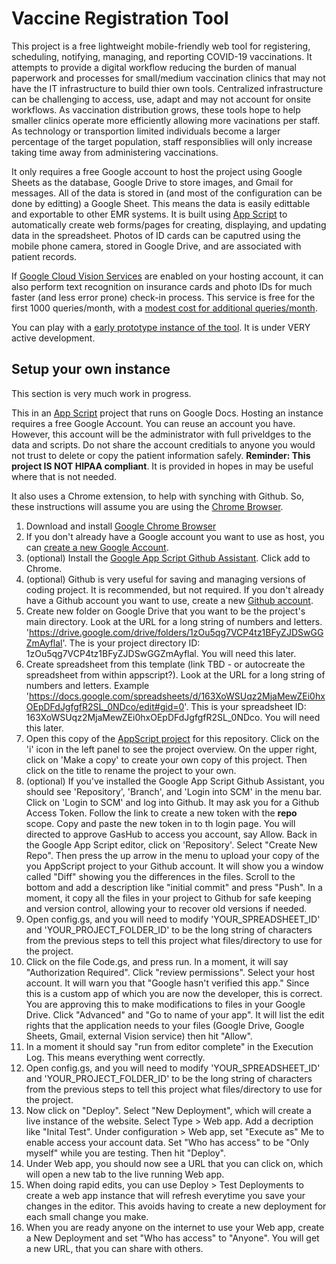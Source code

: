 # Vaccine Registration Tool

This project is a free lightweight mobile-friendly web tool for registering, scheduling, notifying, managing, and reporting COVID-19 vaccinations.  It attempts to provide a digital workflow reducing the burden of manual paperwork and processes for small/medium vaccination clinics that may not have the IT infrastructure to build thier own tools. Centralized infrastructure can be challenging to access, use, adapt and may not account for onsite workflows.  As vaccination distribution grows, these tools hope to help smaller clinics operate more efficiently allowing more vacinations per staff.  As technology or transportion limited individuals become a larger percentage of the target population, staff responsiblies will only increase taking time away from administering vaccinations.

It only requires a free Google account to host the project using Google Sheets as the database, Google Drive to store images, and Gmail for messages.  All of the data is stored in (and most of the configuration can be done by editting) a Google Sheet. This means the data is easily edittable and exportable to other EMR systems. It is built using [App Script](https://developers.google.com/apps-script) to automatically create web forms/pages for creating, displaying, and updating data in the spreadsheet. Photos of ID cards can be caputred using the mobile phone camera, stored in Google Drive, and are associated with patient records.

If [Google Cloud Vision Services](https://cloud.google.com/vision) are enabled on your hosting account, it can also perform text recognition on insurance cards and photo IDs for much faster (and less error prone) check-in process.  This service is free for the first 1000 queries/month, with a [modest cost for additional queries/month](https://cloud.google.com/vision/pricing).

You can play with a [early prototype instance of the tool](https://script.google.com/macros/s/AKfycbwM92Cxn9iD-ePMKojsJS0RhWIcCZBfn_h50M8RgHiR2rJxIM6dIUzLEX-ojEIYcAisuQ/exec).  It is under VERY active development.

## Setup your own instance

This section is very much work in progress.

This in an [App Script](https://developers.google.com/apps-script) project that runs on Google Docs.  Hosting an instance requires a free Google Account.   You can reuse an account you have. However, this account will be the administrator with full priveldges to the data and scripts.  Do not share the account creditials to anyone you would not trust to delete or copy the patient information safely.  **Reminder: This project IS NOT HIPAA compliant**.  It is provided in hopes in may be useful where that is not needed.

It also uses a Chrome extension, to help with synching with Github.  So, these instructions will assume you are using the [Chrome Browser](https://www.google.com/chrome).

1. Download and install [Google Chrome Browser](https://www.google.com/chrome)
2. If you don't already have a Google account you want to use as host, you can [create a new Google Account](https://accounts.google.com/signup).
3. (optional) Install the [Google App Script Github Assistant](https://chrome.google.com/webstore/detail/google-apps-script-github/lfjcgcmkmjjlieihflfhjopckgpelofo).  Click add to Chrome.
4. (optional) Github is very useful for saving and managing versions of coding project.  It is recommended, but not required.  If you don't already have a Github account you want to use, create a new [Github account](https://github.com/).
5. Create new folder on Google Drive that you want to be the project's main directory.  Look at the URL for a long string of numbers and letters.  'https://drive.google.com/drive/folders/1zOu5qg7VCP4tz1BFyZJDSwGGZmAyflal'. The is your project directory ID: 1zOu5qg7VCP4tz1BFyZJDSwGGZmAyflal.  You will need this later.
6. Create spreadsheet from this template (link TBD - or autocreate the spreadsheet from within appscript?).  Look at the URL for a long string of numbers and letters.  Example 'https://docs.google.com/spreadsheets/d/163XoWSUqz2MjaMewZEi0hxOEpDFdJgfgfR2SL_0NDco/edit#gid=0'. This is your spreadsheet ID: 163XoWSUqz2MjaMewZEi0hxOEpDFdJgfgfR2SL_0NDco.  You will need this later.
7. Open this copy of the [AppScript project](https://script.google.com/d/19f5anErB8W-rC9m-8iq-_jETze5VQxmacVdcyMK6XE_2XPz0FJmrmHCW/edit?usp=sharing) for this repository.  Click on the 'i' icon in the left panel to see the project overview.  On the upper right, click on 'Make a copy' to create your own copy of this project.  Then click on the title to rename the project to your own.
9. (optional) If you've installed the Google App Script Github Assistant, you should see 'Repository', 'Branch', and 'Login into SCM' in the menu bar.  Click on 'Login to SCM' and log into Github.  It may ask you for a Github Access Token.  Follow the link to create a new token with the **repo** scope.  Copy and paste the new token in to th login page.  You will directed to approve GasHub to access you account, say Allow. Back in the Google App Script editor, click on 'Repository'.  Select "Create New Repo".  Then press the up arrow in the menu to upload your copy of the you AppScript project to your Github account.  It will show you a window called "Diff" showing you the differences in the files.  Scroll to the bottom and add a description like "initial commit" and press "Push".  In a moment, it copy all the files in your project to Github for safe keeping and version control, allowing your to recover old versions if needed.
10. Open config.gs, and you will need to modify 'YOUR_SPREADSHEET_ID' and 'YOUR_PROJECT_FOLDER_ID' to be the long string of characters from the previous steps to tell this project what files/directory to use for the project.
11. Click on the file Code.gs, and press run.  In a moment, it will say "Authorization Required".  Click "review permissions".  Select your host account. It will warn you that "Google hasn't verified this app."  Since this is a custom app of which you are now the developer, this is correct.  You are approving this to make modifications to files in your Google Drive.  Click "Advanced" and "Go to name of your app".  It will list the edit rights that the application needs to your files (Google Drive, Google Sheets, Gmail, external Vision service) then hit "Allow".
15. In a moment it should say "run from editor complete" in the Execution Log.  This means everything went correctly.
16. Open config.gs, and you will need to modify 'YOUR_SPREADSHEET_ID' and 'YOUR_PROJECT_FOLDER_ID' to be the long string of characters from the previous steps to tell this project what files/directory to use for the project.
17.  Now click on "Deploy".  Select "New Deployment", which will create a live instance of the website.  Select Type > Web app.  Add a decription like "Inital Test".  Under configuration > Web app, set "Execute as" Me to enable access your account data.  Set "Who has access" to be "Only myself" while you are testing.  Then hit "Deploy".
18.  Under Web app, you should now see a URL that you can click on, which will open a new tab to the live running Web app.
19.  When doing rapid edits, you can use Deploy > Test Deployments to create a web app instance that will refresh everytime you save your changes in the editor.  This avoids having to create a new deployment for each small change you make.
20.  When you are ready anyone on the internet to use your Web app, create a New Deployment and set "Who has access" to "Anyone".  You will get a new URL, that you can share with others.
